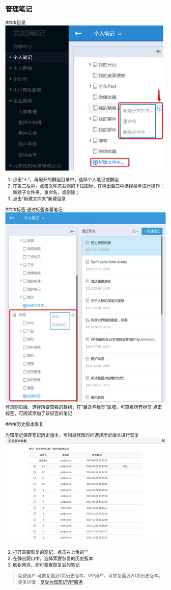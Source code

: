 ## 管理笔记
####目录
![笔记目录](img/manageweb-catalog.png)

1. 点击”←“，再展开的群组目录中，选择个人笔记或群组
2. 在第二栏中，点击文件夹右侧的下拉图标，在弹出窗口中选择菜单进行操作：新建子文件夹，重命名，或删除；
3. 点击“新建文件夹”新建目录


####标签
通过标签查看笔记
![笔记标签](img/manageweb-tag.png)
登录网页版，选择所要查看的群组，在“目录与标签”区域，可查看所有标签
点击标签，可阅读添加了该标签的笔记

####历史版本恢复

为知笔记保存笔记历史版本，可根据修改时间选择历史版本进行恢复
![历史版本](img/manageweb-version.png)
1. 打开需要恢复的笔记，点击右上角的“”
1. 在弹出窗口中，选择索要恢复的历史版本
1. 刷新网页，即可查看恢复后的笔记
> 免费用户 可恢复最近1次历史版本，VIP用户，可恢复最近20次历史版本。更多详情：[享受为知笔记VIP服务](http://blog.wiz.cn/wiz-vip.html)

